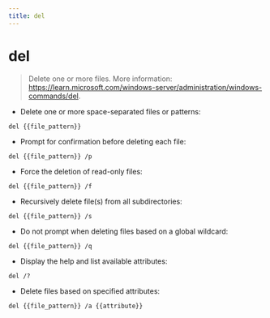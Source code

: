 ```yaml
---
title: del
---
```

# del

> Delete one or more files.
> More information: <https://learn.microsoft.com/windows-server/administration/windows-commands/del>.

- Delete one or more space-separated files or patterns:

`del {{file_pattern}}`

- Prompt for confirmation before deleting each file:

`del {{file_pattern}} /p`

- Force the deletion of read-only files:

`del {{file_pattern}} /f`

- Recursively delete file(s) from all subdirectories:

`del {{file_pattern}} /s`

- Do not prompt when deleting files based on a global wildcard:

`del {{file_pattern}} /q`

- Display the help and list available attributes:

`del /?`

- Delete files based on specified attributes:

`del {{file_pattern}} /a {{attribute}}`
